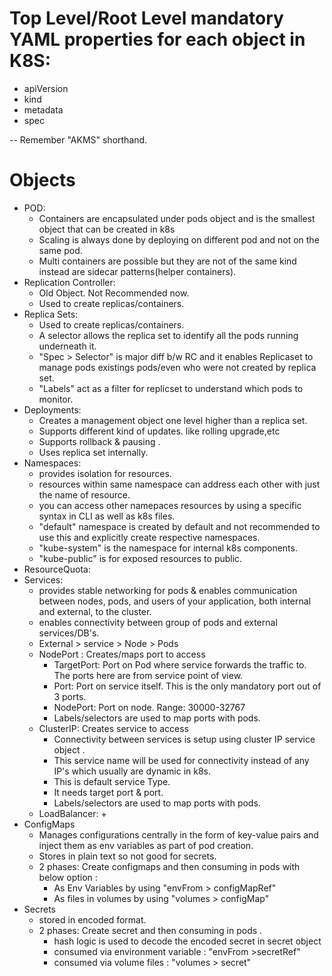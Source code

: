 # Top Level/Root Level mandatory YAML properties for each object in K8S:
+ apiVersion
+ kind
+ metadata
+ spec

-- Remember "AKMS" shorthand.

# Objects
+ POD: 
    + Containers are encapsulated under pods object and is the smallest object that can be created in k8s
    + Scaling is always done by deploying on different pod and not on the same pod.
    + Multi containers are possible but they are not of the same kind instead are sidecar patterns(helper containers).
+ Replication Controller:
    + Old Object. Not Recommended now.
    + Used to create replicas/containers.
+ Replica Sets:
    + Used to create replicas/containers.
    + A selector allows the replica set to identify all the pods running underneath it.
    + "Spec > Selector" is major diff b/w RC and it enables Replicaset to manage pods existings pods/even who were not created by replica set.
    + "Labels" act as a filter for replicset to understand which pods to monitor.
+ Deployments:
    + Creates a management object one level higher than a replica set. 
    + Supports different kind of updates. like rolling upgrade,etc
    + Supports rollback & pausing .
    + Uses replica set internally.
+ Namespaces:
    + provides isolation for resources.
    + resources within same namespace can address each other with just the name of resource.
    + you can access other namepaces resources by using a specific syntax in CLI as well as k8s files.
    + "default" namespace is created by default and not recommended to use this and explicitly create respective namespaces.
    + "kube-system" is the namespace for internal k8s components.
    + "kube-public" is for exposed resources to public.
+ ResourceQuota:
+ Services:
    + provides stable networking for pods & enables communication between nodes, pods, and users of your application, both internal and external, to the cluster.
    + enables connectivity between group of pods and external services/DB's. 
    + External > service > Node > Pods
    + NodePort : Creates/maps port to access
        + TargetPort: Port on Pod where service forwards the traffic to. The ports here are from service point of view.
        + Port: Port on service itself. This is the only mandatory port out of 3 ports.
        + NodePort: Port on node. Range: 30000-32767
        + Labels/selectors are used to map ports with pods.
    + ClusterIP: Creates service to access
        + Connectivity between services is setup using cluster IP service object . 
        + This service name will be used for connectivity instead of any IP's which usually are dynamic in k8s.
        + This is default service Type.
        + It needs target port & port. 
        + Labels/selectors are used to map ports with pods.
    + LoadBalancer: 
        + 
+ ConfigMaps
    + Manages configurations centrally in the form of key-value pairs and inject them as env variables as part of pod creation.
    + Stores in plain text so not good for secrets.
    + 2 phases: Create configmaps and then consuming in pods with below option :
        + As Env Variables by using "envFrom > configMapRef"
        + As files in volumes by using "volumes > configMap"
+ Secrets
    + stored in encoded format.
    + 2 phases: Create secret and then consuming in pods .
        + hash logic is used to decode the encoded secret in secret object
        + consumed via environment variable : "envFrom >secretRef"
        + consumed via volume files : "volumes > secret"

